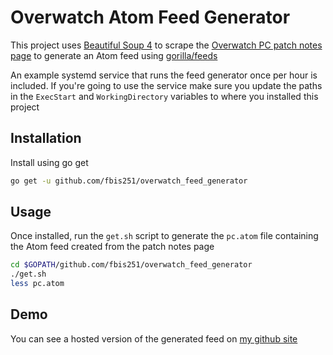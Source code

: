 # Overwatch Atom Feed Generator

This project uses [Beautiful Soup 4](https://www.crummy.com/software/BeautifulSoup/) to scrape the [Overwatch PC patch notes page](https://playoverwatch.com/en-us/game/patch-notes/pc/) to generate an Atom feed using [gorilla/feeds](https://github.com/gorilla/feeds)

An example systemd service that runs the feed generator once per hour is included. If you're going to use the service make sure you update the paths in the `ExecStart` and `WorkingDirectory` variables to where you installed this project

## Installation

Install using go get
```bash
go get -u github.com/fbis251/overwatch_feed_generator
```

## Usage

Once installed, run the `get.sh` script to generate the `pc.atom` file containing the Atom feed created from the patch notes page

```bash
cd $GOPATH/github.com/fbis251/overwatch_feed_generator
./get.sh
less pc.atom
```

## Demo

You can see a hosted version of the generated feed on [my github site](https://fbis251.github.io/overwatch_news_feed/pc.atom)
